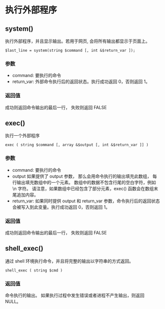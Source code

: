 # 执行外部程序

## system()

执行外部程序，并且显示输出。若用于网页, 会将所有输出都显示于页面上。

    $last_line = system(string $command [, int &$return_var ]);

### 参数

- command: 要执行的命令
- return_var: 外部命令执行后的返回状态。执行成功返回 0，否则返回 1。

### 返回值

成功则返回命令输出的最后一行， 失败则返回 FALSE


## exec()
 
执行一个外部程序

    exec ( string $command [, array &$output [, int &$return_var ]] )

### 参数

- command: 要执行的命令
- output 如果提供了 output 参数， 那么会用命令执行的输出填充此数组， 每行输出填充数组中的一个元素。 
    数组中的数据不包含行尾的空白字符，例如 \n 字符。 请注意，如果数组中已经包含了部分元素，exec() 函数会在数组末尾追加内容。
- return_var: 如果同时提供 output 和 return_var 参数，命令执行后的返回状态会被写入到此变量。执行成功返回 0，否则返回 1。

### 返回值

成功则返回命令输出的最后一行， 失败则返回 FALSE

## shell_exec()

通过 shell 环境执行命令，并且将完整的输出以字符串的方式返回。

    shell_exec ( string $cmd )


### 返回值

命令执行的输出。 如果执行过程中发生错误或者进程不产生输出，则返回 NULL。